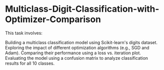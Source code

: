 # Multiclass-Digit-Classification-with-Optimizer-Comparison

This task involves:

Building a multiclass classification model using Scikit-learn's digits dataset.
Exploring the impact of different optimization algorithms (e.g., SGD and Adam).
Comparing their performance using a loss vs. iteration plot.
Evaluating the model using a confusion matrix to analyze classification results for all 10 classes.
